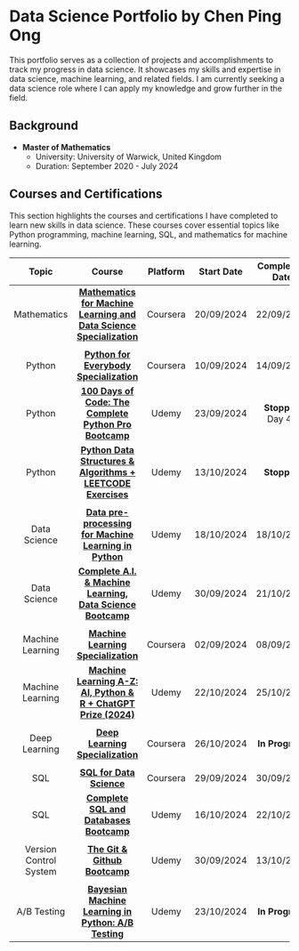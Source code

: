 # Data Science Portfolio by Chen Ping Ong
This portfolio serves as a collection of projects and accomplishments to track my progress in data science. It showcases my skills and expertise in data science, machine learning, and related fields. I am currently seeking a data science role where I can apply my knowledge and grow further in the field.

## Background
- **Master of Mathematics**  
  - University: University of Warwick, United Kingdom  
  - Duration: September 2020 - July 2024

## Courses and Certifications
This section highlights the courses and certifications I have completed to learn new skills in data science. These courses cover essential topics like Python programming, machine learning, SQL, and mathematics for machine learning.

| Topic  | Course | Platform | Start Date | Completion Date |
| :---: | :---: | :---: | :---: | :---: |
| Mathematics | **[Mathematics for Machine Learning and Data Science Specialization](https://www.coursera.org/account/accomplishments/specialization/KRUFN4LE739W)** | Coursera | 20/09/2024 | 22/09/2024 |
|  |  |  |  |  |  
| Python | **[Python for Everybody Specialization](https://www.coursera.org/account/accomplishments/specialization/DIRJ3WEMJMCL)** | Coursera | 10/09/2024 | 14/09/2024 |
| Python | **[100 Days of Code: The Complete Python Pro Bootcamp](https://www.udemy.com/course/100-days-of-code/)** | Udemy | 23/09/2024 | **Stopped** Day 40 |
| Python | **[Python Data Structures & Algorithms + LEETCODE Exercises](https://www.udemy.com/course/data-structures-algorithms-python/)** | Udemy | 13/10/2024 | **Stopped** |
|  |  |  |  |  |  
| Data Science | **[Data pre-processing for Machine Learning in Python](https://www.udemy.com/certificate/UC-bdb16464-e20f-4849-a01b-c49639c3990e/)** | Udemy | 18/10/2024 | 18/10/2024 |
| Data Science | **[Complete A.I. & Machine Learning, Data Science Bootcamp](https://www.udemy.com/certificate/UC-e08a862d-5ace-4257-9d54-6b054c880324/)** | Udemy | 30/09/2024 | 21/10/2024 |
|  |  |  |  |  |  
| Machine Learning | **[Machine Learning Specialization](https://www.coursera.org/account/accomplishments/specialization/61HRDL8VJDBW)** | Coursera | 02/09/2024 | 08/09/2024 |
| Machine Learning | **[Machine Learning A-Z: AI, Python & R + ChatGPT Prize (2024)](https://www.udemy.com/certificate/UC-223ac634-676b-43fc-896a-2d13b350e1ca/)** | Udemy | 22/10/2024 | 25/10/2024 |
|  |  |  |  |  |
| Deep Learning | **[Deep Learning Specialization](https://www.coursera.org/specializations/deep-learning)** | Coursera | 26/10/2024 | **In Progress** |
|  |  |  |  |  |
| SQL | **[SQL for Data Science](https://www.coursera.org/account/accomplishments/verify/CNBRJI413BWZ)** | Coursera | 29/09/2024 | 30/09/2024 |
| SQL | **[Complete SQL and Databases Bootcamp](https://www.udemy.com/certificate/UC-c9f2d086-3d38-4cdc-9e59-2f70e7171d81/)** | Udemy | 16/10/2024 | 22/10/2024 |
|  |  |  |  |  |  
| Version Control System | **[The Git & Github Bootcamp](https://www.udemy.com/certificate/UC-9055dd29-5480-44d9-9543-a31450e14468/)** | Udemy | 30/09/2024 | 13/10/2024 |
|  |  |  |  |  |  
| A/B Testing | **[Bayesian Machine Learning in Python: A/B Testing](https://www.udemy.com/course/bayesian-machine-learning-in-python-ab-testing/)** | Udemy | 23/10/2024 | **In Progress** |
